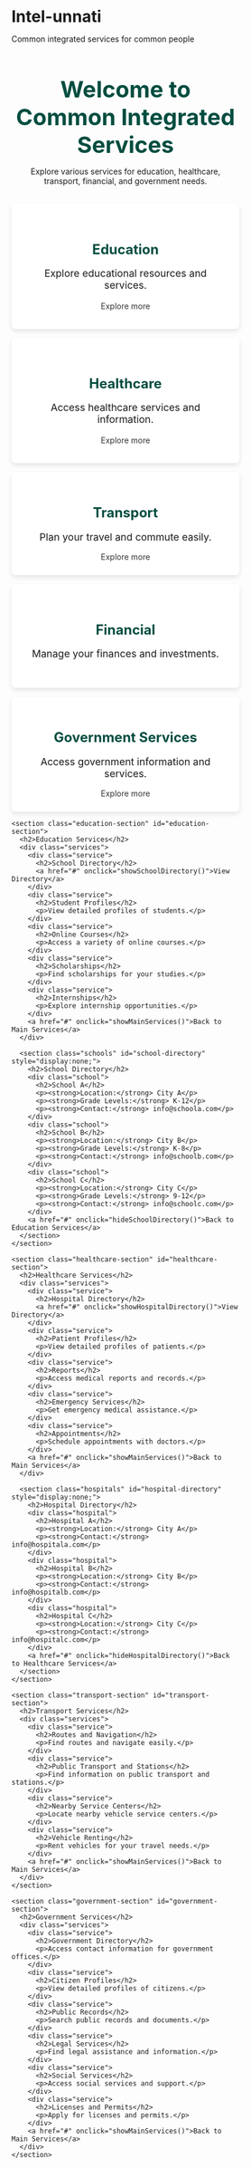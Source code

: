 # Intel-unnati
Common integrated services for common people
<!DOCTYPE html>
<html lang="en">
<head>
  <meta charset="UTF-8">
  <meta name="viewport" content="width=device-width, initial-scale=1.0">
  <title>Common Integrated Services</title>
  <style>
    /* Reset default margin and padding */
    * {
      margin: 0;
      padding: 0;
      box-sizing: border-box;
    }
    
    body {
      font-family: Arial, sans-serif;
      background-color: #f0f0f0;
      color: #333;
      line-height: 1.6;
      padding: 2rem;
    }
    
    header {
      text-align: center;
      margin-bottom: 2rem;
    }
    
    header h1 {
      font-size: 2.5rem;
      color: #004d40;
    }
    
    .services {
      display: grid;
      grid-template-columns: repeat(auto-fit, minmax(250px, 1fr));
      gap: 1rem;
    }
    
    .service {
      background-color: #fff;
      padding: 2rem;
      border-radius: 8px;
      box-shadow: 0 4px 8px rgba(0, 0, 0, 0.1);
      transition: transform 0.3s ease-in-out;
      text-align: center;
    }
    
    .service:hover {
      transform: translateY(-5px);
    }
    
    .service h2 {
      font-size: 1.5rem;
      margin-bottom: 1rem;
      color: #004d40;
    }
    
    .service p {
      font-size: 1.1rem;
    }
    
    .service a {
      text-decoration: none;
      color: #333;
      display: block;
      margin-top: 1rem;
      transition: color 0.3s ease-in-out;
    }
    
    .service a:hover {
      color: #004d40;
    }
    
    /* Specific styles for detailed sections */
    .education-section, .healthcare-section, .transport-section, .government-section, .school-directory, .hospital-directory {
      display: none;
    }

    .schools, .hospitals, .routes, .public-transport, .service-centers, .vehicle-renting, .government-services {
      display: grid;
      grid-template-columns: repeat(auto-fit, minmax(300px, 1fr));
      gap: 1rem;
    }
    
    .school, .hospital, .route, .transport, .service-center, .vehicle, .government {
      background-color: #fff;
      padding: 1.5rem;
      border-radius: 8px;
      box-shadow: 0 4px 8px rgba(0, 0, 0, 0.1);
    }
    
    .school h2, .hospital h2, .route h2, .transport h2, .service-center h2, .vehicle h2, .government h2 {
      font-size: 1.5rem;
      margin-bottom: 0.5rem;
      color: #004d40;
    }
    
    .school p, .hospital p, .route p, .transport p, .service-center p, .vehicle p, .government p {
      font-size: 1.1rem;
      margin-bottom: 1rem;
    }
  </style>
</head>
<body>
  <header>
    <h1>Welcome to Common Integrated Services</h1>
    <p>Explore various services for education, healthcare, transport, financial, and government needs.</p>
  </header>
  
  <main id="main-content">
    <section class="services" id="services-section">
      <div class="service education">
        <h2>Education</h2>
        <p>Explore educational resources and services.</p>
        <a href="#" onclick="showEducationServices()">Explore more</a>
      </div>
      <div class="service healthcare">
        <h2>Healthcare</h2>
        <p>Access healthcare services and information.</p>
        <a href="#" onclick="showHealthcareServices()">Explore more</a>
      </div>
      <div class="service transport">
        <h2>Transport</h2>
        <p>Plan your travel and commute easily.</p>
        <a href="#" onclick="showTransportServices()">Explore more</a>
      </div>
      <div class="service financial">
        <h2>Financial</h2>
        <p>Manage your finances and investments.</p>
      </div>
      <div class="service government">
        <h2>Government Services</h2>
        <p>Access government information and services.</p>
        <a href="#" onclick="showGovernmentServices()">Explore more</a>
      </div>
    </section>

    <section class="education-section" id="education-section">
      <h2>Education Services</h2>
      <div class="services">
        <div class="service">
          <h2>School Directory</h2>
          <a href="#" onclick="showSchoolDirectory()">View Directory</a>
        </div>
        <div class="service">
          <h2>Student Profiles</h2>
          <p>View detailed profiles of students.</p>
        </div>
        <div class="service">
          <h2>Online Courses</h2>
          <p>Access a variety of online courses.</p>
        </div>
        <div class="service">
          <h2>Scholarships</h2>
          <p>Find scholarships for your studies.</p>
        </div>
        <div class="service">
          <h2>Internships</h2>
          <p>Explore internship opportunities.</p>
        </div>
        <a href="#" onclick="showMainServices()">Back to Main Services</a>
      </div>

      <section class="schools" id="school-directory" style="display:none;">
        <h2>School Directory</h2>
        <div class="school">
          <h2>School A</h2>
          <p><strong>Location:</strong> City A</p>
          <p><strong>Grade Levels:</strong> K-12</p>
          <p><strong>Contact:</strong> info@schoola.com</p>
        </div>
        <div class="school">
          <h2>School B</h2>
          <p><strong>Location:</strong> City B</p>
          <p><strong>Grade Levels:</strong> K-8</p>
          <p><strong>Contact:</strong> info@schoolb.com</p>
        </div>
        <div class="school">
          <h2>School C</h2>
          <p><strong>Location:</strong> City C</p>
          <p><strong>Grade Levels:</strong> 9-12</p>
          <p><strong>Contact:</strong> info@schoolc.com</p>
        </div>
        <a href="#" onclick="hideSchoolDirectory()">Back to Education Services</a>
      </section>
    </section>

    <section class="healthcare-section" id="healthcare-section">
      <h2>Healthcare Services</h2>
      <div class="services">
        <div class="service">
          <h2>Hospital Directory</h2>
          <a href="#" onclick="showHospitalDirectory()">View Directory</a>
        </div>
        <div class="service">
          <h2>Patient Profiles</h2>
          <p>View detailed profiles of patients.</p>
        </div>
        <div class="service">
          <h2>Reports</h2>
          <p>Access medical reports and records.</p>
        </div>
        <div class="service">
          <h2>Emergency Services</h2>
          <p>Get emergency medical assistance.</p>
        </div>
        <div class="service">
          <h2>Appointments</h2>
          <p>Schedule appointments with doctors.</p>
        </div>
        <a href="#" onclick="showMainServices()">Back to Main Services</a>
      </div>

      <section class="hospitals" id="hospital-directory" style="display:none;">
        <h2>Hospital Directory</h2>
        <div class="hospital">
          <h2>Hospital A</h2>
          <p><strong>Location:</strong> City A</p>
          <p><strong>Contact:</strong> info@hospitala.com</p>
        </div>
        <div class="hospital">
          <h2>Hospital B</h2>
          <p><strong>Location:</strong> City B</p>
          <p><strong>Contact:</strong> info@hospitalb.com</p>
        </div>
        <div class="hospital">
          <h2>Hospital C</h2>
          <p><strong>Location:</strong> City C</p>
          <p><strong>Contact:</strong> info@hospitalc.com</p>
        </div>
        <a href="#" onclick="hideHospitalDirectory()">Back to Healthcare Services</a>
      </section>
    </section>

    <section class="transport-section" id="transport-section">
      <h2>Transport Services</h2>
      <div class="services">
        <div class="service">
          <h2>Routes and Navigation</h2>
          <p>Find routes and navigate easily.</p>
        </div>
        <div class="service">
          <h2>Public Transport and Stations</h2>
          <p>Find information on public transport and stations.</p>
        </div>
        <div class="service">
          <h2>Nearby Service Centers</h2>
          <p>Locate nearby vehicle service centers.</p>
        </div>
        <div class="service">
          <h2>Vehicle Renting</h2>
          <p>Rent vehicles for your travel needs.</p>
        </div>
        <a href="#" onclick="showMainServices()">Back to Main Services</a>
      </div>
    </section>

    <section class="government-section" id="government-section">
      <h2>Government Services</h2>
      <div class="services">
        <div class="service">
          <h2>Government Directory</h2>
          <p>Access contact information for government offices.</p>
        </div>
        <div class="service">
          <h2>Citizen Profiles</h2>
          <p>View detailed profiles of citizens.</p>
        </div>
        <div class="service">
          <h2>Public Records</h2>
          <p>Search public records and documents.</p>
        </div>
        <div class="service">
          <h2>Legal Services</h2>
          <p>Find legal assistance and information.</p>
        </div>
        <div class="service">
          <h2>Social Services</h2>
          <p>Access social services and support.</p>
        </div>
        <div class="service">
          <h2>Licenses and Permits</h2>
          <p>Apply for licenses and permits.</p>
        </div>
        <a href="#" onclick="showMainServices()">Back to Main Services</a>
      </div>
    </section>
  </main>

  <script>
    function showEducationServices() {
      document.getElementById('services-section').style.display = 'none';
      document.getElementById('education-section').style.display = 'block';
    }

    function showHealthcareServices() {
      document.getElementById('services-section').style.display = 'none';
      document.getElementById('healthcare-section').style.display = 'block';
    }

    function showTransportServices() {
      document.getElementById('services-section').style.display = 'none';
      document.getElementById('transport-section').style.display = 'block';
    }

    function showGovernmentServices() {
      document.getElementById('services-section').style.display = 'none';
      document.getElementById('government-section').style.display = 'block';
    }

    function showMainServices() {
      document.getElementById('education-section').style.display = 'none';
      document.getElementById('healthcare-section').style.display = 'none';
      document.getElementById('transport-section').style.display = 'none';
      document.getElementById('government-section').style.display = 'none';
      document.getElementById('services-section').style.display = 'block';
    }

    function showSchoolDirectory() {
      document.getElementById('education-section').style.display = 'none';
      document.getElementById('school-directory').style.display = 'block';
    }

    function hideSchoolDirectory() {
      document.getElementById('school-directory').style.display = 'none';
      document.getElementById('education-section').style.display = 'block';
    }

    function showHospitalDirectory() {
      document.getElementById('healthcare-section').style.display = 'none';
      document.getElementById('hospital-directory').style.display = 'block';
    }

    function hideHospitalDirectory() {
      document.getElementById('hospital-directory').style.display = 'none';
      document.getElementById('healthcare-section').style.display = 'block';
    }
  </script>
</body>
</html>
